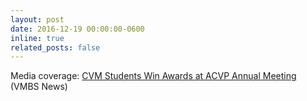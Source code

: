 ```yaml
---
layout: post
date: 2016-12-19 00:00:00-0600
inline: true
related_posts: false
---
```


Media coverage: [CVM Students Win Awards at ACVP Annual Meeting](https://vetmed.tamu.edu/news/press-releases/cvm-students-win-awards-at-acvp-annual-meeting/) (VMBS News)